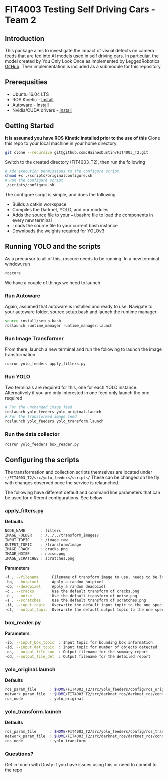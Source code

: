 # FIT4003 Testing Self Driving Cars - Team 2

## Introduction
This package aims to investigate the impact of visual defects on camera feeds that are fed into AI models used in self driving cars. In particular, the model created by You Only Look Once as implemented by LeggedRobotics [GitHub](https://github.com/leggedrobotics/darknet_ros). Their implementation is included as a submodule for this repository.

## Prerequsities
* Ubuntu 16.04 LTS
* ROS Kinetic - [Install](http://wiki.ros.org/kinetic/Installation/Ubuntu)
* Autoware - [Install](https://gitlab.com/autowarefoundation/autoware.ai/autoware/wikis/Source-Build)
* Nvidia/CUDA drivers - [Install](https://gist.github.com/zhanwenchen/e520767a409325d9961072f666815bb8)

## Getting Started
**It is assumed you have ROS Kinetic installed prior to the use of this**
Clone this repo to your local machine in your home directory
```sh
git clone --recursive git@github.com:HainesDustin/FIT4003_T2.git
```
Switch to the created directory (FIT4003_T2), then run the following
```sh
# Add execution permissions to the configure script
chmod +x ./scripts/originalconfigure.sh
# Run the configure script
./scripts/configure.sh
```
The configure script is simple, and does the following
* Builds a catkin workspace
* Compiles the Darknet, YOLO, and our modules
* Adds the source file to your ~/.bashrc file to load the components in every new terminal
* Loads the source file to your current bash instance
* Downloads the weights required for YOLOv3

## Running YOLO and the scripts
As a precursor to all of this, roscore needs to be running.
In a new terminal window, run
```sh
roscore
```

We have a couple of things we need to launch
### Run Autoware
Again, assumed that autoware is installed and ready to use. Navigate to your autoware folder, source setup.bash and launch the runtime manager
```sh
source install/setup.bash
roslaunch runtime_manager runtime_manager.launch
```

### Run Image Transformer
From there, launch a new terminal and run the following to launch the image transformation
```sh
rosrun yolo_feeders apply_filters.py
```

### Run YOLO
Two terminals are required for this, one for each YOLO instance. Alternatively if you are only interested in one feed only launch the one required
```sh
# For the unchanged image feed
roslaunch yolo_feeders yolo_original.launch
# For the transformed image feed
roslaunch yolo_feeders yolo_transform.launch
```

### Run the data collector
```sh
rosrun yolo_feeders box_reader.py
```

## Configuring the scripts
The transformation and collection scripts themselves are located under ```~/FIT4003_T2/src/yolo_feeders/scripts/```
These can be changed on the fly with changes observed once the service is relaunched.

The following have different default and command line parameters that can be used for different configurations. See below

### apply_filters.py
**Defaults**
```sh
NODE_NAME       : filters
IMAGE_FOLDER    : /../../transform_images/
INPUT_TOPIC     : /image_raw
OUTPUT_TOPIC    : /transform/image
IMAGE_CRACK     : cracks.png
IMAGE_NOISE     : noise.png
IMAGE_SCRATCHES : scratches.png
```
**Parameters**
```sh
-f , --filename      Filename of transform image to use, needs to be located in transform_images
-hp, --hotpixel      Apply a random hotpixel
-dp, --deadpixel     Apply a random deadpixel
-c , --cracks        Use the default transform of cracks.png
-n , --noise         Use the default transform of noise.png
-s , --scratches     Use the default transform of scratches.png
-it, --input_topic   Overwrite the default input topic to the one specified
-ot, --output_topic  Overwrite the default output topic to the one specified
```

### box_reader.py
**Parameters**
```sh
-ib, --input_box_topic  : Input topic for bounding box information
-id, --input_det_topic  : Input topic for number of objects detected
-os, --output_file_sum  : Output filename for the summary report
-od, --output_file_det  : Output filename for the detailed report
```

### yolo_original.launch
**Defaults**
```sh
ros_param_file      : $HOME/FIT4003_T2/src/yolo_feeders/config/ros_original.yaml
network_param_file  : $HOME/FIT4003_T2/src/darknet_ros/darknet_ros/config/yolov3.yaml
ros_node            : yolo_original
```

### yolo_transform.launch
**Defaults**
```sh
ros_param_file      : $HOME/FIT4003_T2/src/yolo_feeders/config/ros_transform.yaml
network_param_file  : $HOME/FIT4003_T2/src/darknet_ros/darknet_ros/config/yolov3.yaml
ros_node            : yolo_transform
```


### Questions?
Get in touch with Dusty if you have issues using this or need to commit to the repo